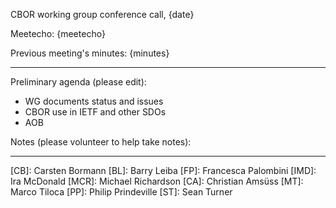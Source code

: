 CBOR working group conference call, {date}

Meetecho: {meetecho}

Previous meeting's minutes: {minutes}

-----------------------------
Preliminary agenda (please edit):

- WG documents status and issues
- CBOR use in IETF and other SDOs
- AOB

Notes (please volunteer to help take notes):



---

[CB]: Carsten Bormann
[BL]: Barry Leiba
[FP]: Francesca Palombini
[IMD]: Ira McDonald
[MCR]: Michael Richardson
[CA]: Christian Amsüss
[MT]: Marco Tiloca
[PP]: Philip Prindeville
[ST]: Sean Turner
